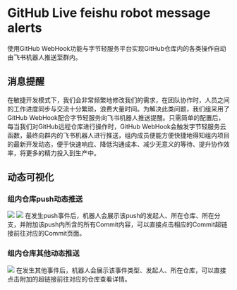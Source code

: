 # GitHub Live feishu robot message alerts

使用GitHub WebHook功能与字节轻服务平台实现GitHub仓库内的各类操作自动由飞书机器人推送至群内。

## 消息提醒

在敏捷开发模式下，我们会非常频繁地修改我们的需求，在团队协作时，人员之间的工作进度同步与交流十分繁琐，浪费大量时间。为解决此类问题，我们组采用了GitHub WebHook配合字节轻服务向飞书机器人推送提醒。只需简单的配置后，每当我们对GitHub远程仓库进行操作时，GitHub WebHook会触发字节轻服务云函数，最终向群内的飞书机器人进行推送，组内成员便能方便快捷地得知组内项目的最新开发动态，便于快速响应、降低沟通成本、减少无意义的等待、提升协作效率，将更多的精力投入到生产中。



## 动态可视化

### 组内仓库push动态推送

![](https://pan.ponder.fun/api/v3/share/preview/PjUz)
![](https://s3.bmp.ovh/imgs/2021/08/ac2e2c2c7033b584.png)
在发生push事件后，机器人会展示该push的发起人、所在仓库、所在分支，并附加该push内所含的所有Commit内容，可以直接点击相应的Commit超链接前往对应的Commit页面。



### 组内仓库其他动态推送

![](https://s3.bmp.ovh/imgs/2021/08/6a908bee7ac4d4e9.png)
在发生其他事件后，机器人会展示该事件类型、发起人、所在仓库，可以直接点击附加的超链接前往对应的仓库查看详情。
